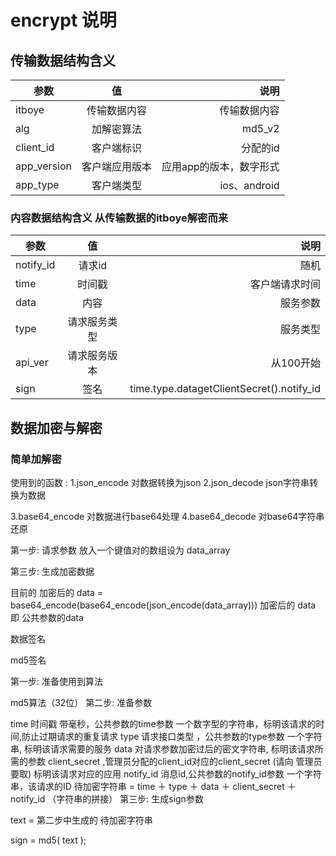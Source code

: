 # encrypt 说明

## 传输数据结构含义

|参数 | 值|说明|
|------------- |:-------------:| -----:|
|itboye|传输数据内容|传输数据内容|
|alg|加解密算法|md5_v2|
|client_id|客户端标识|分配的id|
|app_version|客户端应用版本|应用app的版本，数字形式|
|app_type|客户端类型|ios、android|

### 内容数据结构含义 从传输数据的itboye解密而来

|参数|	 值|	说明|
|------------- |:-------------:| -----:|
|notify_id |请求id|随机|
|time|时间戳|客户端请求时间|
|data|内容|服务参数|
|type|请求服务类型|服务类型|
|api_ver|请求服务版本|从100开始|
|sign|签名|time.type.datagetClientSecret().notify_id|


## 数据加密与解密

### 简单加解密

使用到的函数 :
1.json_encode 对数据转换为json
2.json_decode json字符串转换为数据

3.base64_encode 对数据进行base64处理
4.base64_decode 对base64字符串还原

第一步: 请求参数 放入一个键值对的数组设为 data_array

第三步: 生成加密数据

目前的 加密后的 data =  base64_encode(base64_encode(json_encode(data_array)))
加密后的 data 即 公共参数的data

数据签名

md5签名

第一步: 准备使用到算法

md5算法（32位）
第二步: 准备参数 

time 时间戳 带毫秒，公共参数的time参数 一个数字型的字符串，标明该请求的时间,防止过期请求的重复请求
type 请求接口类型 ，公共参数的type参数 一个字符串,  标明该请求需要的服务
data 对请求参数加密过后的密文字符串,               标明该请求所需的参数
client_secret ,管理员分配的client_id对应的client_secret (请向 管理员 要取) 标明该请求对应的应用
notify_id 消息id,公共参数的notify_id参数 一个字符串，该请求的ID
待加密字符串 = time ＋ type ＋ data ＋ client_secret ＋ notify_id （字符串的拼接）
第三步: 生成sign参数

text = 第二步中生成的 待加密字符串

sign = md5( text );
